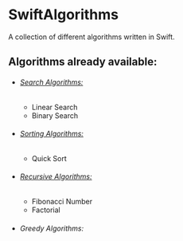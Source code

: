 # SwiftAlgorithms
A collection of different algorithms written in Swift.



## Algorithms already available:

- ###### [Search Algorithms:](https://github.com/DavidRFerreira/SwiftAlgorithms/tree/master/searchAlgorithms)
  - Linear Search
  - Binary Search

- ###### [Sorting Algorithms:](https://github.com/DavidRFerreira/SwiftAlgorithms/tree/master/sortingAlgorithms)
  - Quick Sort
  
- ###### [Recursive Algorithms:](https://github.com/DavidRFerreira/SwiftAlgorithms/tree/master/recursiveAlgorithms)
  - Fibonacci Number
  - Factorial
  
- ###### Greedy Algorithms:
